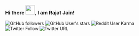 ### Hi there <img src="https://raw.githubusercontent.com/MartinHeinz/MartinHeinz/master/wave.gif" width="30px">, I am Rajat Jain!
![GitHub followers](https://img.shields.io/github/followers/rajatjain-21?style=social)
![GitHub User's stars](https://img.shields.io/github/stars/rajatjain-21?style=social)
![Reddit User Karma](https://img.shields.io/reddit/user-karma/combined/hope_matters?style=social)
![Twitter Follow](https://img.shields.io/twitter/follow/rajat_codes?style=social)
![Twitter URL](https://img.shields.io/twitter/url?style=social&url=https%3A%2F%2Ftwitter.com%2Frajat_codes)
<!--
**rajatjain-21/rajatjain-21** is a ✨ _special_ ✨ repository because its `README.md` (this file) appears on your GitHub profile.

Here are some ideas to get you started:

- 🔭 I’m currently working on ...
- 🌱 I’m currently learning ...
- 👯 I’m looking to collaborate on ...
- 🤔 I’m looking for help with ...
- 💬 Ask me about ...
- 📫 How to reach me: ...
- 😄 Pronouns: ...
- ⚡ Fun fact: ...
-->
